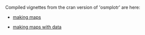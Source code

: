 Compiled vignettes from the cran version of 'osmplotr' are here:

* [making maps](https://cran.r-project.org/web/packages/osmplotr/vignettes/making-maps.html)

* [making maps with data](https://cran.r-project.org/web/packages/osmplotr/vignettes/making-maps-with-data.html)

